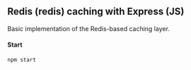 ## Redis (redis) caching with Express (JS)

Basic implementation of the Redis-based caching layer.

#### Start

```
npm start
```
